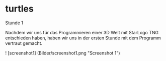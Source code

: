 # turtles


Stunde 1

Nachdem wir uns für das Programmieren einer 3D Welt mit StarLogo TNG entschieden haben, haben wir uns in der ersten Stunde mit dem Programm vertraut gemacht.

 ! [screenshot1] (Bilder/screenshot1.png "Screenshot 1")
